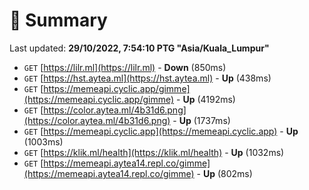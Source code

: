 # 📖 Summary
Last updated: **29/10/2022, 7:54:10 PTG "Asia/Kuala_Lumpur"**

- `GET` [https://lilr.ml](https://lilr.ml) - **Down** (850ms)
- `GET` [https://hst.aytea.ml](https://hst.aytea.ml) - **Up** (438ms)
- `GET` [https://memeapi.cyclic.app/gimme](https://memeapi.cyclic.app/gimme) - **Up** (4192ms)
- `GET` [https://color.aytea.ml/4b31d6.png](https://color.aytea.ml/4b31d6.png) - **Up** (1737ms)
- `GET` [https://memeapi.cyclic.app](https://memeapi.cyclic.app) - **Up** (1003ms)
- `GET` [https://klik.ml/health](https://klik.ml/health) - **Up** (1032ms)
- `GET` [https://memeapi.aytea14.repl.co/gimme](https://memeapi.aytea14.repl.co/gimme) - **Up** (802ms)
